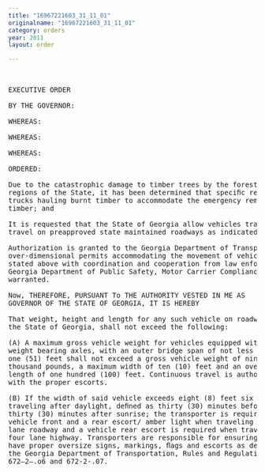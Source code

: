 ```yaml
---
title: "16967221603_31_11_01"
originalname: "16967221603_31_11_01"
category: orders
year: 2011
layout: order

---
```

<pre>
 

EXECUTIVE ORDER

BY THE GOVERNOR:

WHEREAS:

WHEREAS:

WHEREAS:

ORDERED:

Due to the catastrophic damage to timber trees by the forest ﬁres in the southern
regions of the State, it has been determined that speciﬁc restrictions be lifted on
trucks hauling burnt timber to accommodate the emergency removal of burnt
timber; and

It is requested that the State of Georgia allow vehicles transporting such loads to
travel on preapproved state maintained roadways as indicated by the permit; and

Authorization is granted to the Georgia Department of Transportation to issue
over-dimensional permits accommodating the movement of vehicles and loads as
stated above with coordination and cooperation from law enforcement of the
Georgia Department of Public Safety, Motor Carrier Compliance Division if
warranted.

Now, THEREFORE, PURSUANT To THE AUTHORITY VESTED IN ME AS
GOVERNOR OF THE STATE OF GEORGIA, IT IS HEREBY

That weight, height and length for any such vehicle on roadways maintained by
the State of Georgia, shall not exceed the following:

(A) A maximum gross vehicle weight for vehicles equipped with ﬁve (5)
weight bearing axles, with an outer bridge span of not less than fifty-
one (51) feet shall not exceed a gross vehicle weight of ninety—ﬁvc (95)
thousand pounds, a maximum width of ten (10) feet and an overall
length of one hundred (100) feet. Continuous travel is authorized;
with the proper escorts.

(B) If the width of said vehicle exceeds eight (8) feet six (6) inches and is
traveling after daylight, deﬁned as thirty (30) minutes before sunset to
thirty (30) minutes after sunrise; the transporter is required to have a
vehicle front and a rear escort/ amber light when traveling on a two
lane roadway and a vehicle rear escort is required when traveling on a
four lane highway. Transporters are responsible for ensuring they
have proper oversize signs, markings, ﬂags and escorts as deﬁned in
the Georgia Department of Transportation, Rules and Regulations
672—2—.o6 and 672-2-.07.

</pre>
